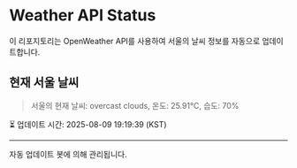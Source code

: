 
# Weather API Status

이 리포지토리는 OpenWeather API를 사용하여 서울의 날씨 정보를 자동으로 업데이트합니다.

## 현재 서울 날씨
> 서울의 현재 날씨: overcast clouds, 온도: 25.91°C, 습도: 70%

⏳ 업데이트 시간: 2025-08-09 19:19:39 (KST)

---
자동 업데이트 봇에 의해 관리됩니다.
